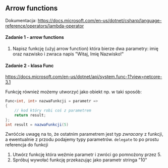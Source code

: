 ﻿## Arrow functions
Dokumentacja: https://docs.microsoft.com/en-us/dotnet/csharp/language-reference/operators/lambda-operator


#### Zadanie 1 - arrow functions
1. Napisz funkcję (użyj arrow function) która bierze dwa parametry: imię oraz nazwisko i zwraca napis "Witaj, Imię Nazwisko!"


#### Zadanie 2 - klasa Func
https://docs.microsoft.com/en-us/dotnet/api/system.func-1?view=netcore-3.1

Funkcję również możemy utworzyć jako obiekt np. w taki sposób:
```csharp
Func<int, int> nazwaFunkcji = parametr =>
{
    // kod który robi coś z parametrem
    return result;
};
int result = nazwaFunkcji(5)
```

Zwróćcie uwagę na to, że ostatnim parametrem jest typ *zwracany* z funkcji, a ewentualnie z przodu podajemy typy parametrów.
`delegate` to po prostu referencja do funkcji


1. Utwórz funkcję która weźmie parametr i zwróci go pomnożony przez 5.
2. Spróbuj wywołać funkcję przekazując jako parametr stringa "10"

